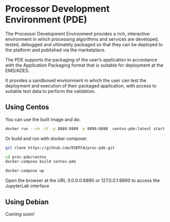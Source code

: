 # Processor Development Environment (PDE)

The Processor Development Environment provides a rich, interactive environment in which processing algorithms and services are developed, tested, debugged and ultimately packaged so that they can be deployed to the platform and published via the marketplace.

The PDE supports the packaging of the user’s application in accordance with the Application Packaging format that is suitable for deployment at the EMS/ADES. 

It provides a sandboxed environment in which the user can test the deployment and execution of their packaged application, with access to suitable test data to perform the validation.

## Using Centos

You can use the built image and do:

```bash
docker run --rm -it -p 8889:8889 -p 8890:8888  centos-pde:latest start jupyter lab --ip=0.0.0.0 --port=8888 --config=/etc/jupyter/jupyter_notebook_config.py --no-browser --notebook-dir /workspace --allow-root --NotebookApp.token=""
```

Or build and run with docker compose:

```bash
git clone https://github.com/EOEPCA/proc-pde.git

cd proc-pde/centos
docker-compose build centos-pde

docker-compose up
```

Open the browser at the URL 0.0.0.0:8890 or 127.0.0.1:8890 to access the JupyterLab interface

## Using Debian

Coming soon!